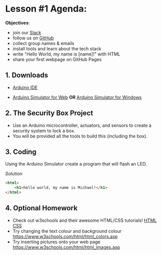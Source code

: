 # Lesson #1 Agenda:

**Objectives**: 
- join our [Slack](https://uwcoffeencode.slack.com)
- follow us on [GitHub](https://github.com/UWCoffeeNCode/Lessons)
- collect group names & emails
- install tools and learn about the tech stack
- write "Hello World, my name is [name]!" with HTML
- share your first webpage on GitHub Pages

## 1. Downloads
* [Arduino IDE](https://www.arduino.cc/en/Main/Software)

* [Arduino Simulator for Web](https://www.tinkercad.com/circuits)
**OR**
[Arduino Simulator for Windows](https://www.sites.google.com/site/unoardusim/services)

## 2. The Security Box Project
* Use an Arduino microcontroller, actuators, and sensors to create a security system to lock a box.
* You will be provided all the tools to build this (including the box).

## 3. Coding
Using the Arduino Simulator create a program that will flash an LED.

*Solution*

```html
<html>
	<h1>hello world, my name is Michael!</h1>
</html>
```

## 4. Optional Homework
* Check out w3schools and their awesome HTML/CSS tutorials!
[HTML](https://www.w3schools.com/html/default.asp)
[CSS](https://www.w3schools.com/css/default.asp)
* Try changing the text colour and background colour https://www.w3schools.com/html/html_colors.asp
* Try inserting pictures onto your web page https://www.w3schools.com/html/html_images.asp